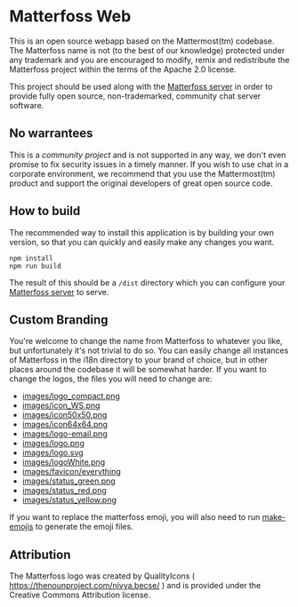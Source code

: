 # Matterfoss Web

This is an open source webapp based on the Mattermost(tm) codebase.
The Matterfoss name is not (to the best of our knowledge) protected under any trademark
and you are encouraged to modify, remix and redistribute the Matterfoss project within
the terms of the Apache 2.0 license.

This project should be used along with the [Matterfoss server](https://github.com/cjdelisle/Matterfoss)
in order to provide fully open source, non-trademarked, community chat server software.

## No warrantees
This is a *community project* and is not supported in any way, we don't even promise to
fix security issues in a timely manner. If you wish to use chat in a corporate environment,
we recommend that you use the Mattermost(tm) product and support the original developers
of great open source code.

## How to build
The recommended way to install this application is by building your own version, so that
you can quickly and easily make any changes you want.

```
npm install
npm run build
```

The result of this should be a `/dist` directory which you can configure your
[Matterfoss server](https://github.com/cjdelisle/Matterfoss) to serve.

## Custom Branding
You're welcome to change the name from Matterfoss to whatever you like, but unfortunately
it's not trivial to do so. You can easily change all instances of Matterfoss in the i18n
directory to your brand of choice, but in other places around the codebase it will be
somewhat harder. If you want to change the logos, the files you will need to change are:

* [images/logo_compact.png](https://github.com/cjdelisle/MatterfossWeb/blob/master/images/logo_compact.png)
* [images/icon_WS.png](https://github.com/cjdelisle/MatterfossWeb/blob/master/images/icon_WS.png)
* [images/icon50x50.png](https://github.com/cjdelisle/MatterfossWeb/blob/master/images/icon50x50.png)
* [images/icon64x64.png](https://github.com/cjdelisle/MatterfossWeb/blob/master/images/icon64x64.png)
* [images/logo-email.png](https://github.com/cjdelisle/MatterfossWeb/blob/master/images/logo-email.png)
* [images/logo.png](https://github.com/cjdelisle/MatterfossWeb/blob/master/images/logo.png)
* [images/logo.svg](https://github.com/cjdelisle/MatterfossWeb/blob/master/images/logo.svg)
* [images/logoWhite.png](https://github.com/cjdelisle/MatterfossWeb/blob/master/images/logoWhite.png)
* [images/favicon/everything](https://github.com/cjdelisle/MatterfossWeb/blob/master/images/favicon)
* [images/status_green.png](https://github.com/cjdelisle/MatterfossWeb/blob/master/images/status_green.png)
* [images/status_red.png](https://github.com/cjdelisle/MatterfossWeb/blob/master/images/status_red.png)
* [images/status_yellow.png](https://github.com/cjdelisle/MatterfossWeb/blob/master/images/status_yellow.png)

If you want to replace the matterfoss emoji, you will also need to run
[make-emojis](https://github.com/cjdelisle/MatterfossWeb/blob/master/build/make-emojis)
to generate the emoji files.

## Attribution
The Matterfoss logo was created by QualityIcons ( https://thenounproject.com/nivya.becse/ ) and
is provided under the Creative Commons Attribution license.